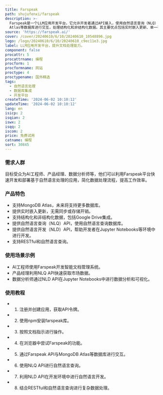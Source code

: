 ```yaml
---
title: Farspeak
path: shujufenxi/farspeak
description: >-
  Farspeak是一个LLM应用开发平台，它允许开发者通过API接入，使用自然语言查询（NLQ）和自然语言开发（NLD）技术，与MongoDB
  Atlas等数据库进行交互，处理结构化和非结构化数据。其主要优点包括实时嵌入更新、单一存储解决方案以及对多种数据库的支持。
source: 'https://farspeak.ai/'
cover: /cover/20240610/6/10/20240610_10548896.jpg
logo: /logo/20240610/6/10/20240610_c9ec11e3.jpg
label: LLM应用开发平台，提升文档处理能力。
component: false
procattr: 5
procattrname: 编程
procform: 1
procformname: 网站
proctype: 4
proctypename: 国外精选
tags:
  - 自然语言处理
  - 数据库集成
  - 开发平台
createTime: '2024-06-02 10:10:12'
updateTime: '2024-06-02 10:10:12'
lang: en
isicp: 2
isqian: 2
iswx: 2
isqq: 2
iscom: 2
price: 免费试用
catname: 编程
sort: 30845
---
```




### 需求人群
目标受众为AI工程师、产品经理、数据分析师等，他们可以利用Farspeak平台快速开发和部署基于自然语言处理的应用，简化数据处理流程，提高工作效率。

### 产品特色
* 支持MongoDB Atlas，未来将支持更多数据库。
* 提供实时嵌入更新，无需同步或存储开销。
* 支持结构化和非结构化数据，包括Google Drive集成。
* 提供自然语言查询（NLQ）API，使用自然语言查询数据库。
* 提供自然语言开发（NLD）API，帮助开发者在Jupyter Notebooks等环境中进行开发。
* 支持RESTful和自然语言查询。

### 使用场景示例
* AI工程师使用Farspeak开发智能文档管理系统。
* 产品经理利用NLQ API快速获取市场数据。
* 数据分析师通过NLD API在Jupyter Notebooks中进行数据分析和可视化。

### 使用教程
* 1. 注册并创建应用，获取API令牌。
* 2. 使用npm安装farspeak库。
* 3. 按照文档指示进行操作。
* 4. 在浏览器中尝试Farspeak的功能。
* 5. 通过Farspeak API与MongoDB Atlas等数据库进行交互。
* 6. 使用NLQ API进行自然语言查询。
* 7. 利用NLD API在开发环境中进行自然语言开发。
* 8. 结合RESTful和自然语言查询进行复杂数据处理。

  
